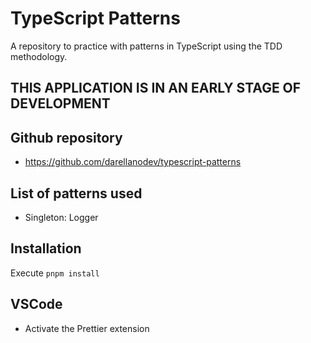 # TypeScript Patterns

A repository to practice with patterns in TypeScript using the TDD methodology.

## THIS APPLICATION IS IN AN EARLY STAGE OF DEVELOPMENT

## Github repository

- <https://github.com/darellanodev/typescript-patterns>

## List of patterns used

- Singleton: Logger

## Installation

Execute `pnpm install`

## VSCode

- Activate the Prettier extension

